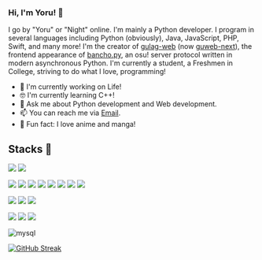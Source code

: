 ### Hi, I'm Yoru! 👋

I go by "Yoru" or "Night" online. I'm mainly a Python developer. I program in several languages including Python (obviously), Java, JavaScript, PHP, Swift, and many more! I'm the creator of [gulag-web](https://github.com/yo-ru/gulag-web) (now [guweb-next](https://github.com/varkaria/guweb-next)), the frontend appearance of [bancho.py](https://github.com/osuAkatsuki/bancho.py), an osu! server protocol written in modern asynchronous Python. I'm currently a student, a Freshmen in College, striving to do what I love, programming! 

- 🚀  I'm currently working on Life!
- 🤓  I'm currently learning C++!
- 💬  Ask me about Python development and Web development.
- 📫  You can reach me via [Email](mailto:yoru@its.moe).
- 💢  Fun fact: I love anime and manga!

## Stacks 🧰
![](https://img.shields.io/badge/Windows-orange?style=for-the-badge&logo=windows&logoColor=white)
![](https://img.shields.io/badge/Ubuntu-orange?style=for-the-badge&logo=ubuntu&logoColor=white)

![](https://img.shields.io/badge/Python-red?style=for-the-badge&logo=python&logoColor=white)
![](https://img.shields.io/badge/C%23-red?style=for-the-badge&logo=csharp&logoColor=white)
![](https://img.shields.io/badge/Java-red?style=for-the-badge&logo=java&logoColor=white)
![](https://img.shields.io/badge/PHP-red?style=for-the-badge&logo=php&logoColor=white)
![](https://img.shields.io/badge/JavaScript-red?style=for-the-badge&logo=javascript&logoColor=white)
![](https://img.shields.io/badge/TypeScript-red?style=for-the-badge&logo=typescript&logoColor=white)
![](https://img.shields.io/badge/HTML-red?style=for-the-badge&logo=html5&logoColor=white)
![](https://img.shields.io/badge/CSS-red?style=for-the-badge&logo=css3&logoColor=white)

![](https://img.shields.io/badge/AngularJS-blue?style=for-the-badge&logo=angular&logoColor=white)
![](https://img.shields.io/badge/VueJS-blue?style=for-the-badge&logo=vue.js&logoColor=white)
![](https://img.shields.io/badge/Flask-blue?style=for-the-badge&logo=flask&logoColor=white)

![](https://img.shields.io/badge/VSCode-brightgreen?style=for-the-badge&logo=visual-studio-code&logoColor=white)
![](https://img.shields.io/badge/Visual%20Studio-brightgreen?style=for-the-badge&logo=visual-studio&logoColor=white)
![](https://img.shields.io/badge/PyCharm-brightgreen?style=for-the-badge&logo=pycharm&logoColor=white)

![mysql](https://img.shields.io/badge/mysql-blueviolet?style=for-the-badge&logo=mysql&logoColor=white)


[![GitHub Streak](https://streak-stats.demolab.com?user=yo-ru&theme=github-dark-blue)](https://git.io/streak-stats)
